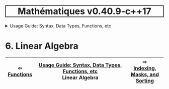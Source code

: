 <h1 style='border: 2px solid; text-align: center'>Mathématiques v0.40.9-c++17</h1>

<details>

<summary>Usage Guide: Syntax, Data Types, Functions, etc</summary>

# [Usage Guide: Syntax, Data Types, Functions, etc](../README.md)<br>
1. [Usage Guide Notation](../notation/README.md)<br>
2. [Scalar Types (Real, Imaginary, Complex & Quaternion)](../scalars/README.md)<br>
3. [Container Types (Vector, Matrix & MultiArray)](../multiarrays/README.md)<br>
4. [Operators](../operators/README.md)<br>
5. [Functions](../functions/README.md)<br>
6. _Linear Algebra_ <br>
7. [Indexing, Masks, and Sorting](../indexing-sorting/README.md)<br>
8. [Ranges and Grids](../ranges-grids/README.md)<br>
9. [Calculus](../calculus/README.md)<br>
10. [Vector Calculus](../vector-calculus/README.md)<br>
11. [MultiArray Calculus](../tensor-calculus/README.md)<br>
12. [Display of Results](../display/README.md)<br>
13. [FILE I/O](../file-io/README.md)<br>
14. [Debug Modes](../debug/README.md)<br>


</details>



# 6. Linear Algebra



| ⇦ <br />[Functions](../functions/README.md)  | [Usage Guide: Syntax, Data Types, Functions, etc](../README.md)<br />Linear Algebra<br /><img width=1000/> | ⇨ <br />[Indexing, Masks, and Sorting](../indexing-sorting/README.md)   |
| ------------ | :-------------------------------: | ------------ |

